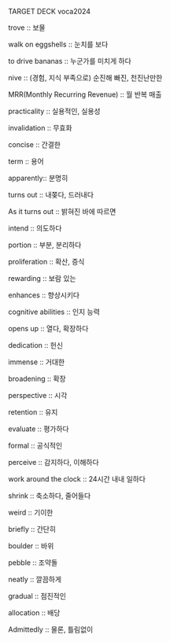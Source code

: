 TARGET DECK
voca2024

trove :: 보물
<!--ID: 1704072135013-->
walk on eggshells :: 눈치를 보다
<!--ID: 1704608030460-->

to drive bananas :: 누군가를 미치게 하다
<!--ID: 1704608030464-->

nive :: (경험, 지식 부족으로) 순진해 빠진, 천진난만한
<!--ID: 1704608030466-->

MRR(Monthly Recurring Revenue) :: 월 반복 매출
<!--ID: 1704608030468-->

practicality :: 실용적인, 실용성
<!--ID: 1704608030470-->

invalidation :: 무효화
<!--ID: 1704608030471-->

concise :: 간결한
<!--ID: 1704608030473-->

term :: 용어
<!--ID: 1704608030474-->

apparently:: 분명히
<!--ID: 1704608030476-->

turns out :: 내쫒다, 드러내다
<!--ID: 1704608030477-->

As it turns out :: 밝혀진 바에 따르면
<!--ID: 1704608030478-->

intend :: 의도하다
<!--ID: 1704608030480-->

portion :: 부분, 분리하다
<!--ID: 1704608030481-->

proliferation :: 확산, 증식
<!--ID: 1704608030482-->

rewarding :: 보람 있는
<!--ID: 1704608030483-->

enhances :: 향상시키다
<!--ID: 1704608030484-->

cognitive abilities :: 인지 능력
<!--ID: 1704608030485-->

opens up :: 열다, 확장하다
<!--ID: 1704608030486-->

dedication :: 헌신
<!--ID: 1704608030487-->

immense :: 거대한
<!--ID: 1704608030488-->

broadening :: 확장
<!--ID: 1704608030489-->

perspective :: 시각
<!--ID: 1704608030490-->

retention :: 유지
<!--ID: 1705052603014-->

evaluate :: 평가하다
<!--ID: 1705052603017-->

formal :: 공식적인
<!--ID: 1705052603019-->

perceive :: 감지하다, 이해하다
<!--ID: 1705052603021-->

work around the clock :: 24시간 내내 일하다
<!--ID: 1705052603022-->

shrink :: 축소하다, 줄어들다
<!--ID: 1705052603023-->

weird :: 기이한
<!--ID: 1706536087773-->

briefly :: 간단히
<!--ID: 1706536087777-->

boulder :: 바위
<!--ID: 1706536087778-->

pebble :: 조약돌
<!--ID: 1706536087780-->

neatly :: 깔끔하게
<!--ID: 1706536087781-->

gradual :: 점진적인
<!--ID: 1706536087783-->

allocation :: 배당
<!--ID: 1706536087784-->

Admittedly :: 물론, 틀림없이
<!--ID: 1706536087786-->
